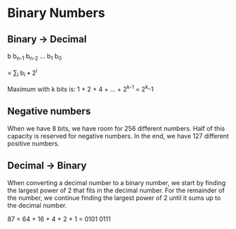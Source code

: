 # Binary Numbers

## Binary -> Decimal
b<sub></sub> b<sub>n-1</sub> b<sub>n-2</sub> ... b<sub>1</sub> b<sub>0</sub>

= ∑<sub>i</sub> b<sub>i</sub> • 2<sup>i</sup>

Maximum with k bits is:
1 + 2 + 4 + ... + 2<sup>k-1</sup> = 2<sup>k</sup>-1

## Negative numbers
When we have 8 bits, we have room for 256 different numbers. Half of this capacity is reserved for negative numbers. In the end, we have 127 different positive numbers.

## Decimal -> Binary
When converting a decimal number to a binary number, we start by finding the largest power of 2 that fits in the decimal number. For the remainder of the number, we continue finding the largest power of 2 until it sums up to the decimal number.

87 = 64 + 16 + 4 + 2 + 1 = 0101 0111 
